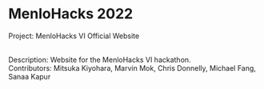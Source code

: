 # MenloHacks 2022
Project: MenloHacks VI Official Website <br /><br />

Description: Website for the MenloHacks VI hackathon. <br />
Contributors: Mitsuka Kiyohara, Marvin Mok, Chris Donnelly, Michael Fang, Sanaa Kapur
